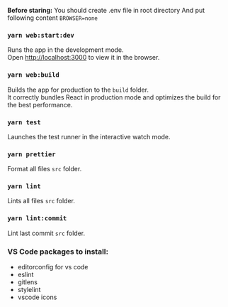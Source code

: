**Before staring:**
You should create .env file in root directory
And put following content `BROWSER=none`

### `yarn web:start:dev`

Runs the app in the development mode.<br />
Open [http://localhost:3000](http://localhost:3000) to view it in the browser.

### `yarn web:build`

Builds the app for production to the `build` folder.<br />
It correctly bundles React in production mode and optimizes the build for the best performance.

### `yarn test`

Launches the test runner in the interactive watch mode.<br />

### `yarn prettier`

Format all files `src` folder.<br />

### `yarn lint`

Lints all files `src` folder.<br />

### `yarn lint:commit`

Lint last commit `src` folder.<br />

### VS Code packages to install:

- editorconfig for vs code
- eslint
- gitlens
- stylelint
- vscode icons
